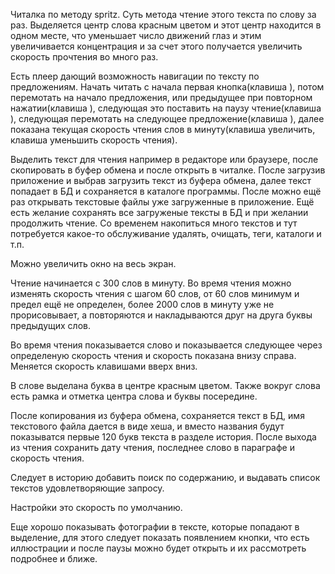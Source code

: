Читалка по методу spritz. Cуть метода чтение этого текста по слову за раз. Выделяется центр слова красным цветом и этот центр находится в одном месте, что уменьшает число движений глаз и этим увеличивается концентрация и за счет этого получается увеличить скорость прочтения во много раз. 

Есть плеер дающий возможность навигации по тексту по предложениям. Начать читать с начала первая кнопка(клавиша <R>), потом перемотать на начало предложения, или предыдущее при повторном нажатии(клавиша <Left>), следующая это поставить на паузу чтение(клавиша <Space>), следующая перемотать на следующее предложение(клавиша <Right>), далее показана текущая скорость чтения слов в минуту(клавиша <Up> увеличить, клавиша <Down> уменьшить скорость чтения).

Выделить текст для чтения например в редакторе или браузере, после скопировать в буфер обмена и после открыть в читалке.
После загрузив приложение и выбрав загрузить текст из буфера обмена, далее текст попадает в БД и сохраняется в каталоге программы.
После можно ещё раз открывать текстовые файлы уже загруженные в приложение. 
Ещё есть желание сохранять все загруженые тексты в БД и при желании продолжить чтение. Со временем накопиться много текстов и тут потребуется какое-то обслуживание удалять, очищать, теги, каталоги и т.п.

Можно увеличить окно на весь экран.

Чтение начинается с 300 слов в минуту.
Во время чтения можно изменять скорость чтения с шагом 60 слов, от 60 слов минимум и предел ещё не определен, более 2000 слов в минуту уже не прорисовывает, а повторяются и накладываются друг на друга буквы предыдущих слов.

Во время чтения показывается слово и показывается следующее через определеную скорость чтения и скорость показана внизу справа. Меняется скорость клавишами вверх вниз.

В слове выделана буква в центре красным цветом.
Также вокруг слова есть рамка и отметка центра слова и буквы посередине.

После копирования из буфера обмена, сохраняется текст в БД, имя текстового файла дается в виде хеша, и вместо названия будут показыватся первые 120 букв текста в разделе история. 
После выхода из чтения сохранить дату чтения, последнее слово в параграфе и скорость чтения. 

Следует в историю добавить поиск по содержанию, и выдавать список текстов удовлетворяющие запросу.

Настройки это скорость по умолчанию. 

Еще хорошо показывать фотографии в тексте, которые попадают в выделение, для этого следует показать появлением кнопки, что есть иллюстрации и после паузы можно будет открыть и их рассмотреть подробнее и ближе.
